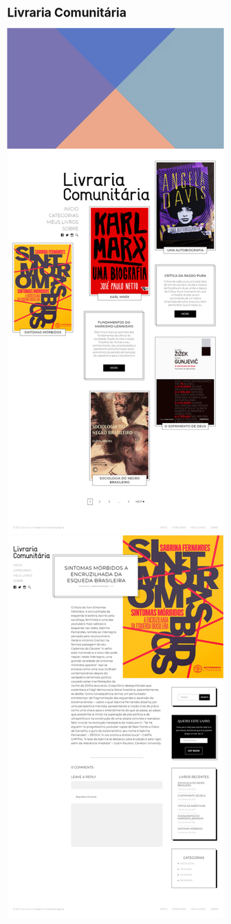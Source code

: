 # Livraria Comunitária

![alt text](img/ezgif.com-gif-maker.gif)
![alt text](img/1611679996711.png)
![alt text](img/1611680029682.png)